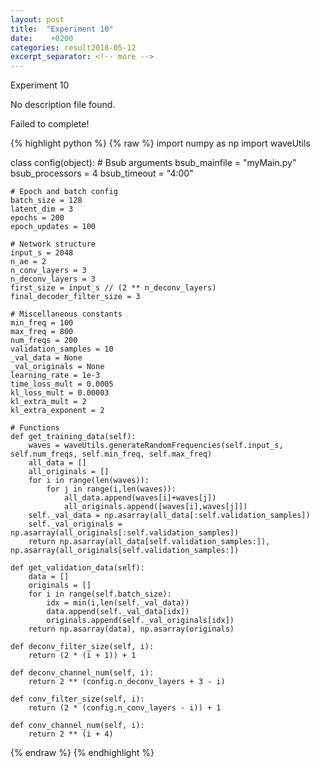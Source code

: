 ```yaml
---
layout: post
title:  "Experiment 10"
date:    +0200
categories: result2018-05-12
excerpt_separator: <!-- more -->
---
```

<!-- more -->

Experiment 10

No description file found.

Failed to complete!


{% highlight python %}
{% raw %}
import numpy as np
import waveUtils


class config(object):
	# Bsub arguments
	bsub_mainfile = "myMain.py"
	bsub_processors = 4
	bsub_timeout = "4:00"

	# Epoch and batch config
	batch_size = 128 
	latent_dim = 3
	epochs = 200
	epoch_updates = 100

	# Network structure
	input_s = 2048
	n_ae = 2
	n_conv_layers = 3
	n_deconv_layers = 3
	first_size = input_s // (2 ** n_deconv_layers)
	final_decoder_filter_size = 3

	# Miscellaneous constants
	min_freq = 100
	max_freq = 800
	num_freqs = 200
	validation_samples = 10
	_val_data = None
	_val_originals = None
	learning_rate = 1e-3
	time_loss_mult = 0.0005
	kl_loss_mult = 0.00003
	kl_extra_mult = 2
	kl_extra_exponent = 2

	# Functions
	def get_training_data(self):
		waves = waveUtils.generateRandomFrequencies(self.input_s, self.num_freqs, self.min_freq, self.max_freq)
		all_data = []
		all_originals = []
		for i in range(len(waves)):
			for j in range(i,len(waves)):
				all_data.append(waves[i]+waves[j])
				all_originals.append([waves[i],waves[j]])
		self._val_data = np.asarray(all_data[:self.validation_samples])
		self._val_originals = np.asarray(all_originals[:self.validation_samples])
		return np.asarray(all_data[self.validation_samples:]), np.asarray(all_originals[self.validation_samples:])

	def get_validation_data(self):
		data = []
		originals = []
		for i in range(self.batch_size):
			idx = min(i,len(self._val_data))
			data.append(self._val_data[idx])
			originals.append(self._val_originals[idx])
		return np.asarray(data), np.asarray(originals)

	def deconv_filter_size(self, i):
		return (2 * (i + 1)) + 1

	def deconv_channel_num(self, i):
		return 2 ** (config.n_deconv_layers + 3 - i)

	def conv_filter_size(self, i):
		return (2 * (config.n_conv_layers - i)) + 1

	def conv_channel_num(self, i):
		return 2 ** (i + 4)

{% endraw %}
{% endhighlight %}
